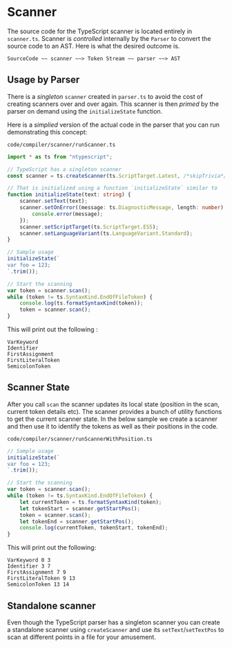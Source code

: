 # Scanner

The source code for the TypeScript scanner is located entirely in `scanner.ts`. Scanner is _controlled_ internally by the `Parser` to convert the source code to an AST. Here is what the desired outcome is.

```text
SourceCode ~~ scanner ~~> Token Stream ~~ parser ~~> AST
```

## Usage by Parser

There is a _singleton_ `scanner` created in `parser.ts` to avoid the cost of creating scanners over and over again. This scanner is then _primed_ by the parser on demand using the `initializeState` function.

Here is a _simplied_ version of the actual code in the parser that you can run demonstrating this concept:

`code/compiler/scanner/runScanner.ts`

```typescript
import * as ts from "ntypescript";

// TypeScript has a singleton scanner
const scanner = ts.createScanner(ts.ScriptTarget.Latest, /*skipTrivia*/ true);

// That is initialized using a function `initializeState` similar to
function initializeState(text: string) {
    scanner.setText(text);
    scanner.setOnError((message: ts.DiagnosticMessage, length: number) => {
        console.error(message);
    });
    scanner.setScriptTarget(ts.ScriptTarget.ES5);
    scanner.setLanguageVariant(ts.LanguageVariant.Standard);
}

// Sample usage
initializeState(`
var foo = 123;
`.trim());

// Start the scanning
var token = scanner.scan();
while (token != ts.SyntaxKind.EndOfFileToken) {
    console.log(ts.formatSyntaxKind(token));
    token = scanner.scan();
}
```

This will print out the following :

```text
VarKeyword
Identifier
FirstAssignment
FirstLiteralToken
SemicolonToken
```

## Scanner State

After you call `scan` the scanner updates its local state \(position in the scan, current token details etc\). The scanner provides a bunch of utility functions to get the current scanner state. In the below sample we create a scanner and then use it to identify the tokens as well as their positions in the code.

`code/compiler/scanner/runScannerWithPosition.ts`

```typescript
// Sample usage
initializeState(`
var foo = 123;
`.trim());

// Start the scanning
var token = scanner.scan();
while (token != ts.SyntaxKind.EndOfFileToken) {
    let currentToken = ts.formatSyntaxKind(token);
    let tokenStart = scanner.getStartPos();
    token = scanner.scan();
    let tokenEnd = scanner.getStartPos();
    console.log(currentToken, tokenStart, tokenEnd);
}
```

This will print out the following:

```text
VarKeyword 0 3
Identifier 3 7
FirstAssignment 7 9
FirstLiteralToken 9 13
SemicolonToken 13 14
```

## Standalone scanner

Even though the TypeScript parser has a singleton scanner you can create a standalone scanner using `createScanner` and use its `setText`/`setTextPos` to scan at different points in a file for your amusement.

